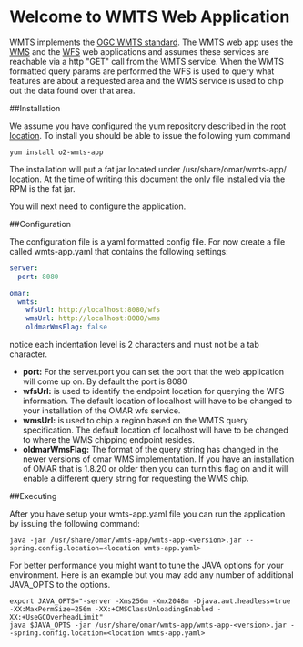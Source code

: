 # Welcome to WMTS Web Application

WMTS implements the [OGC WMTS standard](http://www.opengeospatial.org/standards/wmts).  The WMTS web app uses the [WMS](../wms-app/README.md) and the [WFS](../wfs-app/README.md) web applications and assumes these services are reachable via a http "GET" call from the WMTS service.  When the WMTS formatted query params are performed the WFS is used to query what features are about a requested area and the WMS service is used to chip out the data found over that area.  

##Installation

We assume you have configured the yum repository described in the [root location](../../README.md).  To install you should be able to issue the following yum command

```yum
yum install o2-wmts-app
```

The installation will put a fat jar located under /usr/share/omar/wmts-app/ location.  At the time of writing this document the only file installed via the RPM is the fat jar.

You will next need to configure the application.


##Configuration

The configuration file is a yaml formatted config file.   For now create a file called wmts-app.yaml that contains the following settings:

```yaml
server:
  port: 8080

omar:
  wmts:
    wfsUrl: http://localhost:8080/wfs
    wmsUrl: http://localhost:8080/wms
    oldmarWmsFlag: false
```

notice each indentation level is 2 characters and must not be a tab character.

* <b>port:</b> For the server.port you can set the port that the web application will come up on.  By default the port is 8080
* <b>wfsUrl:</b> is used to identify the endpoint location for querying the WFS information.  The default location of localhost will have to be changed to your installation of the OMAR wfs service.
* <b>wmsUrl:</b> is used to chip a region based on the WMTS query specification.  The default location of localhost will have to be changed to where the WMS chipping endpoint resides. 
* <b>oldmarWmsFlag:</b> The format of the query string has changed in the newer versions of omar WMS implementation.   If you have an installation of OMAR that is 1.8.20 or older then you can turn this flag on and it will enable a different query string for requesting the WMS chip.

##Executing

After you have setup your wmts-app.yaml file you can run the application by issuing the following command:

```
java -jar /usr/share/omar/wmts-app/wmts-app-<version>.jar --spring.config.location=<location wmts-app.yaml>
```
For better performance you might want to tune the JAVA options for your environment.  Here is an example but you may add any number of additional JAVA_OPTS to the options.

```
export JAVA_OPTS="-server -Xms256m -Xmx2048m -Djava.awt.headless=true -XX:MaxPermSize=256m -XX:+CMSClassUnloadingEnabled -XX:+UseGCOverheadLimit"
java $JAVA_OPTS -jar /usr/share/omar/wmts-app/wmts-app-<version>.jar --spring.config.location=<location wmts-app.yaml>

```

